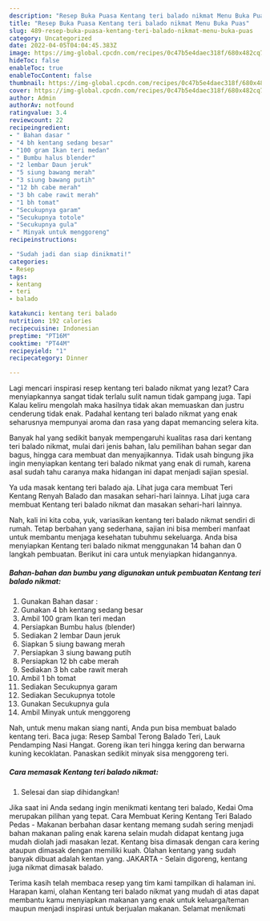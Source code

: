 ```yaml
---
description: "Resep Buka Puasa Kentang teri balado nikmat Menu Buka Puas"
title: "Resep Buka Puasa Kentang teri balado nikmat Menu Buka Puas"
slug: 489-resep-buka-puasa-kentang-teri-balado-nikmat-menu-buka-puas
category: Uncategorized
date: 2022-04-05T04:04:45.383Z
image: https://img-global.cpcdn.com/recipes/0c47b5e4daec318f/680x482cq70/kentang-teri-balado-nikmat-foto-resep-utama.jpg
hideToc: false
enableToc: true
enableTocContent: false
thumbnail: https://img-global.cpcdn.com/recipes/0c47b5e4daec318f/680x482cq70/kentang-teri-balado-nikmat-foto-resep-utama.jpg
cover: https://img-global.cpcdn.com/recipes/0c47b5e4daec318f/680x482cq70/kentang-teri-balado-nikmat-foto-resep-utama.jpg
author: Admin
authorAv: notfound
ratingvalue: 3.4
reviewcount: 22
recipeingredient:
- " Bahan dasar "
- "4 bh kentang sedang besar"
- "100 gram Ikan teri medan"
- " Bumbu halus blender"
- "2 lembar Daun jeruk"
- "5 siung bawang merah"
- "3 siung bawang putih"
- "12 bh cabe merah"
- "3 bh cabe rawit merah"
- "1 bh tomat"
- "Secukupnya garam"
- "Secukupnya totole"
- "Secukupnya gula"
- " Minyak untuk menggoreng"
recipeinstructions:

- "Sudah jadi dan siap dinikmati!"
categories:
- Resep
tags:
- kentang
- teri
- balado

katakunci: kentang teri balado 
nutrition: 192 calories
recipecuisine: Indonesian
preptime: "PT16M"
cooktime: "PT44M"
recipeyield: "1"
recipecategory: Dinner

---
```



Lagi mencari inspirasi resep kentang teri balado nikmat yang lezat? Cara menyiapkannya sangat tidak terlalu sulit namun tidak gampang juga. Tapi Kalau keliru mengolah maka hasilnya tidak akan memuaskan dan justru cenderung tidak enak. Padahal kentang teri balado nikmat yang enak seharusnya mempunyai aroma dan rasa yang dapat memancing selera kita.


Banyak hal yang sedikit banyak mempengaruhi kualitas rasa dari kentang teri balado nikmat, mulai dari jenis bahan, lalu pemilihan bahan segar dan bagus, hingga cara membuat dan menyajikannya. Tidak usah bingung jika ingin menyiapkan kentang teri balado nikmat yang enak di rumah, karena asal sudah tahu caranya maka hidangan ini dapat menjadi sajian spesial.

Ya uda masak kentang teri balado aja. Lihat juga cara membuat Teri Kentang Renyah Balado dan masakan sehari-hari lainnya. Lihat juga cara membuat Kentang teri balado nikmat dan masakan sehari-hari lainnya.


Nah, kali ini kita coba, yuk, variasikan kentang teri balado nikmat sendiri di rumah. Tetap berbahan yang sederhana, sajian ini bisa memberi manfaat untuk membantu menjaga kesehatan tubuhmu sekeluarga. Anda bisa menyiapkan Kentang teri balado nikmat menggunakan 14 bahan dan 0 langkah pembuatan. Berikut ini cara untuk menyiapkan hidangannya.

<!--inarticleads1-->

##### Bahan-bahan dan bumbu yang digunakan untuk pembuatan Kentang teri balado nikmat:

1. Gunakan  Bahan dasar :
1. Gunakan 4 bh kentang sedang besar
1. Ambil 100 gram Ikan teri medan
1. Persiapkan  Bumbu halus (blender)
1. Sediakan 2 lembar Daun jeruk
1. Siapkan 5 siung bawang merah
1. Persiapkan 3 siung bawang putih
1. Persiapkan 12 bh cabe merah
1. Sediakan 3 bh cabe rawit merah
1. Ambil 1 bh tomat
1. Sediakan Secukupnya garam
1. Sediakan Secukupnya totole
1. Gunakan Secukupnya gula
1. Ambil  Minyak untuk menggoreng


Nah, untuk menu makan siang nanti, Anda pun bisa membuat balado kentang teri. Baca juga: Resep Sambal Terong Balado Teri, Lauk Pendamping Nasi Hangat. Goreng ikan teri hingga kering dan berwarna kuning kecoklatan. Panaskan sedikit minyak sisa menggoreng teri. 

<!--inarticleads2-->

##### Cara memasak Kentang teri balado nikmat:


1. Selesai dan siap dihidangkan!

Jika saat ini Anda sedang ingin menikmati kentang teri balado, Kedai Oma merupakan pilihan yang tepat. Cara Membuat Kering Kentang Teri Balado Pedas - Makanan berbahan dasar kentang memang sudah sering menjadi bahan makanan paling enak karena selain mudah didapat kentang juga mudah diolah jadi masakan lezat. Kentang bisa dimasak dengan cara kering ataupun dimasak dengan memiliki kuah. Olahan kentang yang sudah banyak dibuat adalah kentan yang. JAKARTA - Selain digoreng, kentang juga nikmat dimasak balado. 

Terima kasih telah membaca resep yang tim kami tampilkan di halaman ini. Harapan kami, olahan Kentang teri balado nikmat yang mudah di atas dapat membantu kamu menyiapkan makanan yang enak untuk keluarga/teman maupun menjadi inspirasi untuk berjualan makanan. Selamat menikmati
